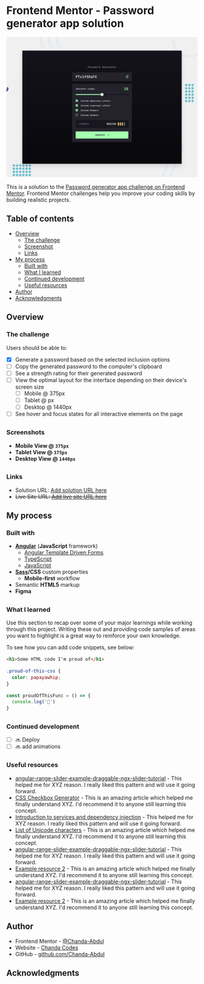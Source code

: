 # Frontend Mentor - Password generator app solution

![Design preview for the Password generator app coding challenge](./src/assets/preview.jpg)

This is a solution to the [Password generator app challenge on Frontend Mentor](https://www.frontendmentor.io/challenges/password-generator-app-Mr8CLycqjh). Frontend Mentor challenges help you improve your coding skills by building realistic projects. 

## Table of contents

- [Overview](#overview)
  - [The challenge](#the-challenge)
  - [Screenshot](#screenshot)
  - [Links](#links)
- [My process](#my-process)
  - [Built with](#built-with)
  - [What I learned](#what-i-learned)
  - [Continued development](#continued-development)
  - [Useful resources](#useful-resources)
- [Author](#author)
- [Acknowledgments](#acknowledgments)

## Overview

### The challenge

Users should be able to:

- [X] Generate a password based on the selected inclusion options
- [ ] Copy the generated password to the computer's clipboard
- [ ] See a strength rating for their generated password
- [ ] View the optimal layout for the interface depending on their device's screen size
  - [ ] Mobile @ 375px
  - [ ] Tablet @  px
  - [ ] Desktop @ 1440px
- [ ] See hover and focus states for all interactive elements on the page
##
### Screenshots

- <b> Mobile View @ `375px`</b>
- <b> Tablet View @ `375px`</b>
- <b> Desktop View @ `1440px`</b>

<!-- Add a screenshot of your solution. The easiest way to do this is to use Firefox to view your project, right-click the page and select "Take a Screenshot". You can choose either a full-height screenshot or a cropped one based on how long the page is. If it's very long, it might be best to crop it. -->

##
### Links

- Solution URL: [Add solution URL here](https://github.com/Chanda-Abdul/frontend-mentor-angular-password-generator-app)
- <s>Live Site URL: [Add live site URL here](https://your-live-site-url.com)</s>

## My process


### Built with

- <b>[Angular](https://angular.io/)</b> (<b>JavaScript</b> framework)
  - [Angular Template Driven Forms](https://angular.io/guide/forms)
  - [TypeScript](https://www.typescriptlang.org/)
  - [JavaScript](https://www.javascript.com/)
- <b>[Sass](https://sass-lang.com/)/CSS</b> custom properties
  - <b>Mobile-first</b> workflow
- Semantic <b>HTML5</b> markup
- <b>Figma</b>

##

### What I learned

Use this section to recap over some of your major learnings while working through this project. Writing these out and providing code samples of areas you want to highlight is a great way to reinforce your own knowledge.

To see how you can add code snippets, see below:

```html
<h1>Some HTML code I'm proud of</h1>
```
```css
.proud-of-this-css {
  color: papayawhip;
}
```
```js
const proudOfThisFunc = () => {
  console.log('🎉')
}
```

##
### Continued development
<!-- 
6-ish hours
- [X] General Setup - 30 mins
- [ ] Review Design files/create layout - 30 mins

- [ ] create password functionality - Generate a password based on the selected inclusion options - 45 mins
- [ ] Copy the generated password to the computer's clipboard - 45 mins
- [ ] See a strength rating for their generated password - 1 hour
- [ ] View the optimal layout for the interface depending on their device's screen size  - 45 mins
  - [ ] Mobile @ 375px
  - [ ] Desktop @ 1440px  - 30 mins
- [ ] See hover and focus states for all interactive elements on the page  - 30 mins
- [ ] Cleanup  - 30 mins
- [ ] Deployment  - 30 mins
-->

<!-- Use this section to outline areas that you want to continue focusing on in future projects. These could be concepts you're still not completely comfortable with or techniques you found useful that you want to refine and perfect. -->

- [ ] 🔜 Deploy
- [ ] 🔜 add animations
##
### Useful resources

- [angular-range-slider-example-draggable-ngx-slider-tutorial](https://www.freakyjolly.com/angular-range-slider-example-draggable-ngx-slider-tutorial/) - This helped me for XYZ reason. I really liked this pattern and will use it going forward.
- [ CSS Checkbox Generator](https://doodlenerd.com/html-control/css-checkbox-generator) - This is an amazing article which helped me finally understand XYZ. I'd recommend it to anyone still learning this concept.
- [Introduction to services and dependency injection](https://angular.io/guide/architecture-services) - This helped me for XYZ reason. I really liked this pattern and will use it going forward.
- [List of Unicode characters](https://en.wikipedia.org/wiki/List_of_Unicode_characters) - This is an amazing article which helped me finally understand XYZ. I'd recommend it to anyone still learning this concept.
- [angular-range-slider-example-draggable-ngx-slider-tutorial](https://www.freakyjolly.com/angular-range-slider-example-draggable-ngx-slider-tutorial/) - This helped me for XYZ reason. I really liked this pattern and will use it going forward.
- [Example resource 2](https://www.example.com) - This is an amazing article which helped me finally understand XYZ. I'd recommend it to anyone still learning this concept.
- [angular-range-slider-example-draggable-ngx-slider-tutorial](https://www.freakyjolly.com/angular-range-slider-example-draggable-ngx-slider-tutorial/) - This helped me for XYZ reason. I really liked this pattern and will use it going forward.
- [Example resource 2](https://www.example.com) - This is an amazing article which helped me finally understand XYZ. I'd recommend it to anyone still learning this concept.


## Author

- Frontend Mentor - [@Chanda-Abdul](https://www.frontendmentor.io/profile/Chanda-Abdul)
- Website - [Chanda Codes](https://chandacodes.com/)
- GitHub - [github.com/Chanda-Abdul](https://github.com/Chanda-Abdul)


## Acknowledgments

<!-- This is where you can give a hat tip to anyone who helped you out on this project. Perhaps you worked in a team or got some inspiration from someone else's solution. This is the perfect place to give them some credit. -->

